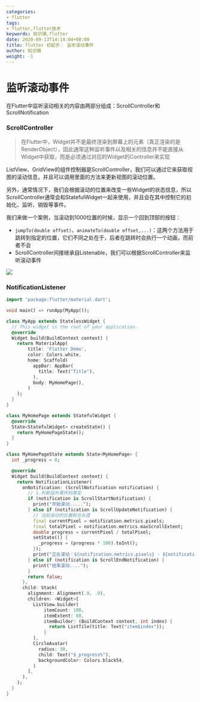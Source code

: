 ```yaml
---
categories:
- flutter
tags:
- flutter,flutter技术
keywords: 知识铺,flutter
date: 2020-09-13T14:14:04+08:00
title: flutter 初起步： 监听滚动事件
author: 知识铺
weight: -1
---
```


# 监听滚动事件

在Flutter中监听滚动相关的内容由两部分组成：ScrollController和ScrollNotification

### ScrollController

> 在Flutter中，Widget并不是最终渲染到屏幕上的元素（真正渲染的是RenderObject），因此通常这种监听事件以及相关的信息并不能直接从Widget中获取，而是必须通过对应的Widget的Controller来实现

ListView、GridView的组件控制器是ScrollController，我们可以通过它来获取视图的滚动信息，并且可以调用里面的方法来更新视图的滚动位置。

另外，通常情况下，我们会根据滚动的位置来改变一些Widget的状态信息，所以ScrollController通常会和StatefulWidget一起来使用，并且会在其中控制它的初始化、监听、销毁等事件。

我们来做一个案例，当滚动到1000位置的时候，显示一个回到顶部的按钮：

- `jumpTo(double offset)`、`animateTo(double offset,...)`：这两个方法用于跳转到指定的位置，它们不同之处在于，后者在跳转时会执行一个动画，而前者不会
- ScrollController间接继承自Listenable，我们可以根据ScrollController来监听滚动事件  

![](images/5.png)

### NotificationListener  

```dart
import 'package:flutter/material.dart';

void main() => runApp(MyApp());

class MyApp extends StatelessWidget {
  // This widget is the root of your application.
  @override
  Widget build(BuildContext context) {
    return MaterialApp(
        title: 'Flutter Demo',
        color: Colors.white,
        home: Scaffold(
          appBar: AppBar(
            title: Text("Title"),
          ),
          body: MyHomePage(),
        )
    );
  }
}

class MyHomePage extends StatefulWidget {
  @override
  State<StatefulWidget> createState() {
    return MyHomePageState();
  }
}

class MyHomePageState extends State<MyHomePage> {
  int _progress = 0;

  @override
  Widget build(BuildContext context) {
    return NotificationListener(
      onNotification: (ScrollNotification notification) {
        // 1.判断监听事件的类型
        if (notification is ScrollStartNotification) {
          print("开始滚动.....");
        } else if (notification is ScrollUpdateNotification) {
          // 当前滚动的位置和总长度
          final currentPixel = notification.metrics.pixels;
          final totalPixel = notification.metrics.maxScrollExtent;
          double progress = currentPixel / totalPixel;
          setState(() {
            _progress = (progress * 100).toInt();
          });
          print("正在滚动：${notification.metrics.pixels} - ${notification.metrics.maxScrollExtent}");
        } else if (notification is ScrollEndNotification) {
          print("结束滚动....");
        }
        return false;
      },
      child: Stack(
        alignment: Alignment(.9, .9),
        children: <Widget>[
          ListView.builder(
              itemCount: 100,
              itemExtent: 60,
              itemBuilder: (BuildContext context, int index) {
                return ListTile(title: Text("item$index"));
              }
          ),
          CircleAvatar(
            radius: 30,
            child: Text("$_progress%"),
            backgroundColor: Colors.black54,
          )
        ],
      ),
    );
  }
}
```

